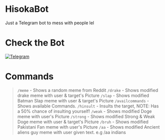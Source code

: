 # HisokaBot
Just a Telegram bot to mess with people lel
# Check the Bot
[![Telegram](https://img.shields.io/badge/Open%20on%20Telegram-Hisoka-red?style=for-the-badge&logo=telegram)](https://t.me/hisokaDankBot)

# Commands
>`/meme` - Shows a random meme from Reddit
>`/drake` - Shows modified drake meme with user & target's  Picture
>`/slap` - Shows modified Batman Slap meme with user & target's  Picture
>`/availcommands` - Shows available Commands.
>`/hinsult` - Insults the target, NOTE: Has a 50% chance of insulting yourself!
>`/weak` - Shows modified Doge meme with user's Picture
>`/strong` - Shows modified Strong & Weak Doge meme with user & target's  Picture
>`/bruh` - Shows modified Pakistani Fan meme with user's  Picture
>`/aa` - Shows modified Ancient aliens guy meme with user given text. e.g /aa indians